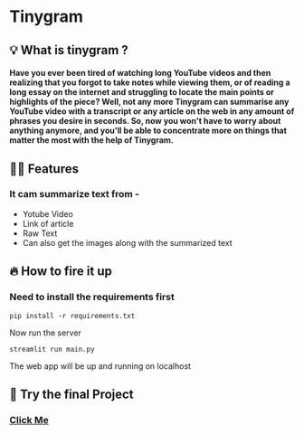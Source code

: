 # Tinygram
## 💡 What is tinygram ?
#### Have you ever been tired of watching long YouTube videos and then realizing that you forgot to take notes while viewing them, or of reading a long essay on the internet and struggling to locate the main points or highlights of the piece? Well, not any more Tinygram can summarise any YouTube video with a transcript or any article on the web in any amount of phrases you desire in seconds. So, now you won't have to worry about anything anymore, and you'll be able to concentrate more on things that matter the most with the help of Tinygram.
## 🧑‍💻 Features
### It cam summarize text from -
- Yotube Video
- Link of article
- Raw Text
- Can also get the images along with the summarized text
## 🔥 How to fire it up
### Need to install the requirements first

```pip install -r requirements.txt```

Now run the server

```streamlit run main.py```

The web app will be up and running on localhost
## 🔽 Try the final Project
### <a href="https://share.streamlit.io/keshavtanwar57/tinygram/main/main.py">Click Me</a>
